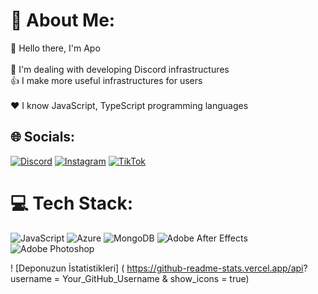 # 💫 About Me:
👋 Hello there, I'm Apo<br><br>🤩 I'm dealing with developing Discord infrastructures<br>👍 I make more useful infrastructures for users <br><br>❤️ I know JavaScript, TypeScript programming languages<br>


## 🌐 Socials:
[![Discord](https://img.shields.io/badge/Discord-%237289DA.svg?logo=discord&logoColor=white)](https://discord.gg/BneWixua#4464) [![Instagram](https://img.shields.io/badge/Instagram-%23E4405F.svg?logo=Instagram&logoColor=white)](https://instagram.com/bnewixua0) [![TikTok](https://img.shields.io/badge/TikTok-%23000000.svg?logo=TikTok&logoColor=white)](https://tiktok.com/@bnewixua)

# 💻 Tech Stack:
![JavaScript](https://img.shields.io/badge/javascript-%23323330.svg?style=for-the-badge&logo=javascript&logoColor=%23F7DF1E) ![Azure](https://img.shields.io/badge/azure-%230072C6.svg?style=for-the-badge&logo=azure-devops&logoColor=white) ![MongoDB](https://img.shields.io/badge/MongoDB-%234ea94b.svg?style=for-the-badge&logo=mongodb&logoColor=white) ![Adobe After Effects](https://img.shields.io/badge/Adobe%20After%20Effects-9999FF.svg?style=for-the-badge&logo=Adobe%20After%20Effects&logoColor=white) ![Adobe Photoshop](https://img.shields.io/badge/adobephotoshop-%2331A8FF.svg?style=for-the-badge&logo=adobephotoshop&logoColor=white)

! [Deponuzun İstatistikleri] ( https://github-readme-stats.vercel.app/api? username = Your_GitHub_Username & show_icons = true)
